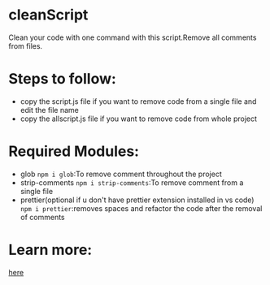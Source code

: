 # cleanScript
Clean your code with one command with this script.Remove all comments from files.

# Steps to follow:
* copy the script.js file if you want to remove code from a single file and edit the file name
* copy the allscript.js file if you want to remove code from whole project

# Required Modules:
* glob `npm i glob`:To remove comment throughout the project
* strip-comments `npm i strip-comments`:To remove comment from a single file 
* prettier(optional if u don't have prettier extension installed in vs code) `npm i prettier`:removes spaces and refactor the code after the removal of comments

# Learn more:
[here]()